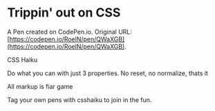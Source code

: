 # Trippin' out on CSS

A Pen created on CodePen.io. Original URL: [https://codepen.io/RoelN/pen/QWaXGB](https://codepen.io/RoelN/pen/QWaXGB).

CSS Haiku

Do what you can with just 3 properties. No reset, no normalize, thats it

All markup is fiar game

Tag your own pens with csshaiku to join in the fun.